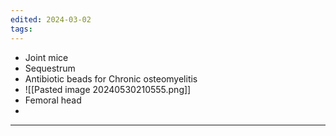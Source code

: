 ```yaml
---
edited: 2024-03-02
tags:
---
```

- Joint mice
- Sequestrum
- Antibiotic beads for Chronic osteomyelitis
- ![[Pasted image 20240530210555.png]]
- Femoral head
- 

---
